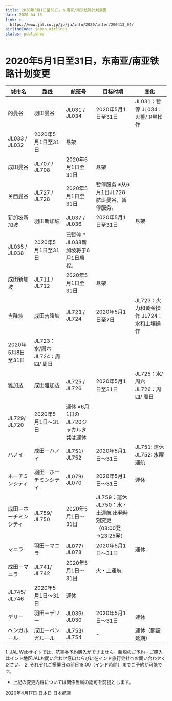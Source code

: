 ```yaml
---
title: 2020年5月1日至31日，东南亚/南亚线路计划变更
date: 2020-04-13
link: >-
  https://www.jal.co.jp/jp/ja/info/2020/inter/200413_04/
airlineCode: japan_airlines
status: published
---
```

# 2020年5月1日至31日，东南亚/南亚铁路计划变更

城市名 | 路线 | 航班号 | 目标时期 | 变化  
---|---|---|---|---  
的曼谷 | 羽田曼谷 | JL031 / JL034 | 2020年5月1日至31日 | JL031：暂停 JL034：火警/卫星操作  
JL033 / JL032 | 2020年5月1日至31日 | 悬架  
成田曼谷 | JL707 / JL708 | 2020年5月1日至31日 | 悬架  
关西曼谷 | JL727 / JL728 | 2020年5月1日至31日 | 暂停服务 ※从6月1日JL728航班曼谷，暂停服务。  
新加坡新加坡 | 羽田新加坡 | JL037 / JL036 | 2020年5月1日至31日 | 悬架  
JL035 / JL038 | 2020年5月1日至31日 | 已暂停 * JL038新加坡将于6月1日启程。  
成田新加坡 | JL711 / JL712 | 2020年5月1日至31日 | 悬架  
吉隆坡 | 成田吉隆坡 | JL723 / JL724 | 2020年5月1日至7日 | JL723：火力和黄金操作 JL724：水和土壤操作  
2020年5月8日至31日 | JL723：水/周六 JL724：周四/ 周日  
雅加达 | 成田雅加达 | JL725 / JL726 | 2020年5月1日至31日 | JL725：水/周六 JL726：周四/ 周日  
JL729/ JL720 | 2020年5月1日～31日 | 運休 ※6月1日のJL720ジャカルタ発は運休  
ハノイ | 成田－ハノイ | JL751/ JL752 | 2020年5月1日～31日 | JL751: 運休 JL752: 水曜運航  
ホーチミンシティ | 羽田－ホーチミンシティ | JL079/ JL070 | 2020年5月1日～31日 | 運休  
成田－ホーチミンシティ | JL759/ JL750 | 2020年5月1日～31日 | JL759：運休 JL750：水・土運航 出発時刻変更（08:00発→23:25発）   
マニラ | 羽田－マニラ | JL077/ JL078 | 2020年5月1日～31日 | 運休  
成田－マニラ | JL741/ JL742 | 2020年5月1日～31日 | 火・土運航  
JL745/ JL746 | 2020年5月1日～31日 | 運休  
デリー | 羽田－デリー | JL039/ JL030 | 2020年5月1日～31日 | 運休  
ベンガルール | 成田－ベンガルール | JL753/ JL754 | - | 運休（開設延期）  
  
1\. JAL Webサイトでは、航空券予約購入ができません。新規のご予約・ご購入はインド地区JALお問い合わせ窓口ならびに在インド旅行会社へお問い合わせください。 2\. それぞれご搭乗日の前日18:00（インド時間）までご予約が可能です。 

* 上記の変更内容については関係当局の認可を前提とします。 

2020年4月17日 日本日 日本航空 
